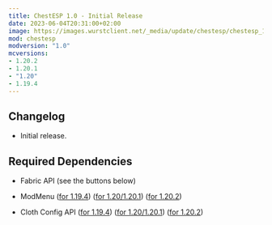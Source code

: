 ```yaml
---
title: ChestESP 1.0 - Initial Release
date: 2023-06-04T20:31:00+02:00
image: https://images.wurstclient.net/_media/update/chestesp/chestesp_1.0_540p.webp
mod: chestesp
modversion: "1.0"
mcversions:
- 1.20.2
- 1.20.1
- "1.20"
- 1.19.4
---
```

## Changelog
- Initial release.

## Required Dependencies

- Fabric API (see the buttons below)

- ModMenu ([for 1.19.4](https://modrinth.com/mod/modmenu/versions?l=fabric&g=1.19.4&c=release)) ([for 1.20/1.20.1](https://modrinth.com/mod/modmenu/versions?l=fabric&g=1.20&c=release)) ([for 1.20.2](https://modrinth.com/mod/modmenu/versions?l=fabric&g=1.20.2&c=release))

- Cloth Config API ([for 1.19.4](https://modrinth.com/mod/cloth-config/versions?l=fabric&g=1.19.4&c=release)) ([for 1.20/1.20.1](https://modrinth.com/mod/cloth-config/versions?l=fabric&g=1.20&c=release)) ([for 1.20.2](https://modrinth.com/mod/cloth-config/versions?l=fabric&g=1.20.2&c=release))
